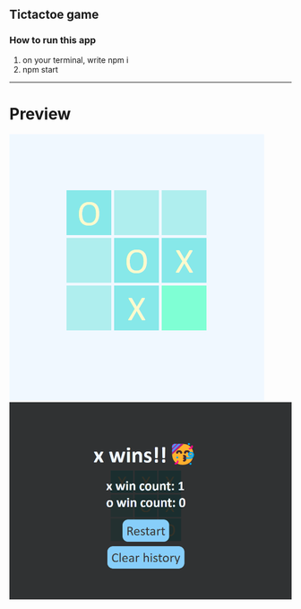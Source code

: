 
## Tictactoe game

### How to run this app

1. on your terminal, write npm i
2. npm start

---

# Preview

![](game.png)
![](wincount.png)